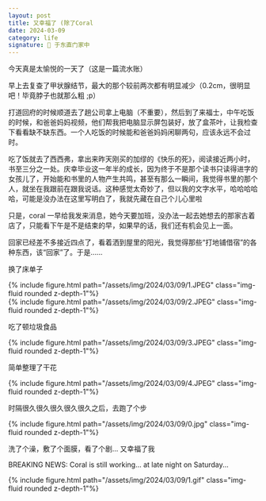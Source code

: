 ```yaml
---
layout: post
title: 又幸福了 (除了Coral
date: 2024-03-09
category: life 
signature: 🌛 于东直门家中
---
```


今天真是太愉悦的一天了（这是一篇流水账）

早上去复查了甲状腺结节，最大的那个较前两次都有明显减少（0.2cm，很明显吧！毕竟脖子也就那么粗 ;p）

打道回府的时候顺道去了趟公司拿上电脑（不重要），然后到了来福士，中午吃饭的时候，和爸爸妈妈视频，他们帮我把电脑显示屏包装好，放了盒茶叶，让我检查下看看缺不缺东西。一个人吃饭的时候能和爸爸妈妈闲聊两句，应该永远不会过时。

吃了饭就去了西西弗，拿出来昨天刚买的加缪的《快乐的死》，阅读接近两小时，书至三分之一处。庆幸毕业这一年半的成长，因为终于不是那个读书只读得进字的女孩儿了，开始能和书里的人物产生共鸣，甚至有那么一瞬间，我觉得书里的那个人，就坐在我跟前在跟我说话。这种感觉太奇妙了，但以我的文字水平，哈哈哈哈哈，可能是没办法在这里写明白了，我就先藏在自己个儿心里啦

只是，coral 一早给我发来消息，她今天要加班，没办法一起去她想去的那家古着店了，只能看下午是不是结束的早，如果早的话，我们还有机会见上一面。

回家已经差不多接近四点了，看着洒到屋里的阳光，我觉得那些“打地铺借宿”的各种东西，该“回家”了。于是......

换了床单子

<div class="row justify-content-sm-center">
    <div class="col-sm-10 mt-3 mt-md-0">
        {% include figure.html path="/assets/img/2024/03/09/1.JPEG" class="img-fluid rounded z-depth-1"%}
    </div>
</div>

<div class="row justify-content-sm-center">
    <div class="col-sm-10 mt-3 mt-md-0">
        {% include figure.html path="/assets/img/2024/03/09/2.JPEG" class="img-fluid rounded z-depth-1"%}
    </div>
</div>

吃了顿垃圾食品

<div class="row justify-content-sm-center">
    <div class="col-sm-8 mt-3 mt-md-0">
        {% include figure.html path="/assets/img/2024/03/09/3.JPEG" class="img-fluid rounded z-depth-1"%}
    </div>
</div>

简单整理了干花

<div class="row justify-content-sm-center">
    <div class="col-sm-8 mt-3 mt-md-0">
        {% include figure.html path="/assets/img/2024/03/09/4.JPEG" class="img-fluid rounded z-depth-1"%}
    </div>
</div>

时隔很久很久很久很久很久之后，去跑了个步

<div class="row justify-content-sm-center">
    <div class="col-sm-8 mt-3 mt-md-0">
        {% include figure.html path="/assets/img/2024/03/09/0.jpg" class="img-fluid rounded z-depth-1"%}
    </div>
</div>

洗了个澡，敷了个面膜，看了个剧... 又幸福了我 

BREAKING NEWS: Coral is still working... at late night on Saturday...

<div class="row">
    <div class="col-sm-3 mt-3 mt-md-0">
        {% include figure.html path="/assets/img/2024/03/09/1.gif" class="img-fluid rounded z-depth-1"%}
    </div>
</div>